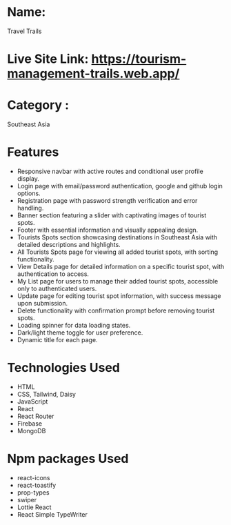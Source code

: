 # Name: 
Travel Trails

# Live Site Link: https://tourism-management-trails.web.app/

# Category : 
Southeast Asia

# Features
- Responsive navbar with active routes and conditional user profile display.
- Login page with email/password authentication, google and github login options.
- Registration page with password strength verification and error handling.
- Banner section featuring a slider with captivating images of tourist spots.
- Footer with essential information and visually appealing design.
- Tourists Spots section showcasing destinations in Southeast Asia with detailed descriptions and highlights.
- All Tourists Spots page for viewing all added tourist spots, with sorting functionality.
- View Details page for detailed information on a specific tourist spot, with authentication to access.
- My List page for users to manage their added tourist spots, accessible only to authenticated users.
- Update page for editing tourist spot information, with success message upon submission.
- Delete functionality with confirmation prompt before removing tourist spots.
- Loading spinner for data loading states.
- Dark/light theme toggle for user preference.
- Dynamic title for each page.

# Technologies Used
- HTML
- CSS, Tailwind, Daisy
- JavaScript
- React
- React Router
- Firebase
- MongoDB

# Npm packages Used
- react-icons
- react-toastify
- prop-types
- swiper
- Lottie React
- React Simple TypeWriter

